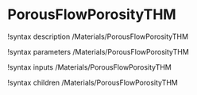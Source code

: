 # PorousFlowPorosityTHM
!syntax description /Materials/PorousFlowPorosityTHM

!syntax parameters /Materials/PorousFlowPorosityTHM

!syntax inputs /Materials/PorousFlowPorosityTHM

!syntax children /Materials/PorousFlowPorosityTHM
